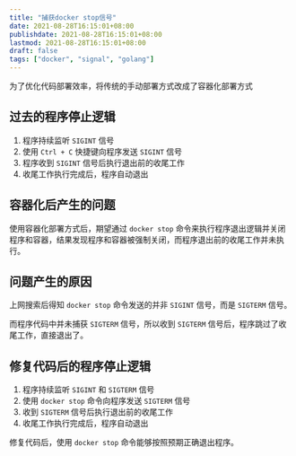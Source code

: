 ```yaml
---
title: "捕获docker stop信号"
date: 2021-08-28T16:15:01+08:00
publishdate: 2021-08-28T16:15:01+08:00
lastmod: 2021-08-28T16:15:01+08:00
draft: false
tags: ["docker", "signal", "golang"]
---
```


为了优化代码部署效率，将传统的手动部署方式改成了容器化部署方式

## 过去的程序停止逻辑

1. 程序持续监听 `SIGINT` 信号
2. 使用 `Ctrl + C` 快捷键向程序发送 `SIGINT` 信号
3. 程序收到 `SIGINT` 信号后执行退出前的收尾工作
4. 收尾工作执行完成后，程序自动退出

## 容器化后产生的问题

使用容器化部署方式后，期望通过 `docker stop` 命令来执行程序退出逻辑并关闭程序和容器，结果发现程序和容器被强制关闭，而程序退出前的收尾工作并未执行。

## 问题产生的原因

上网搜索后得知 `docker stop` 命令发送的并非 `SIGINT` 信号，而是 `SIGTERM` 信号。

而程序代码中并未捕获 `SIGTERM` 信号，所以收到 `SIGTERM` 信号后，程序跳过了收尾工作，直接退出了。

## 修复代码后的程序停止逻辑

1. 程序持续监听 `SIGINT` 和 `SIGTERM` 信号
2. 使用 `docker stop` 命令向程序发送 `SIGTERM` 信号
3. 收到 `SIGTERM` 信号后执行退出前的收尾工作
4. 收尾工作执行完成后，程序自动退出

修复代码后，使用 `docker stop` 命令能够按照预期正确退出程序。
